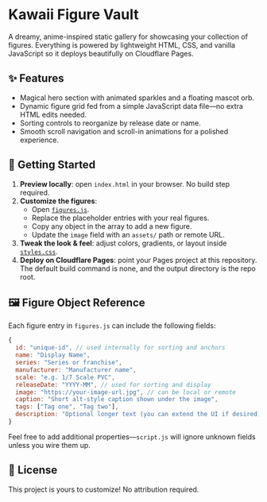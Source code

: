 # Kawaii Figure Vault

A dreamy, anime-inspired static gallery for showcasing your collection of figures. Everything is powered by lightweight HTML, CSS, and vanilla JavaScript so it deploys beautifully on Cloudflare Pages.

## ✨ Features
- Magical hero section with animated sparkles and a floating mascot orb.
- Dynamic figure grid fed from a simple JavaScript data file—no extra HTML edits needed.
- Sorting controls to reorganize by release date or name.
- Smooth scroll navigation and scroll-in animations for a polished experience.

## 🧸 Getting Started
1. **Preview locally**: open `index.html` in your browser. No build step required.
2. **Customize the figures**:
   - Open [`figures.js`](./figures.js).
   - Replace the placeholder entries with your real figures.
   - Copy any object in the array to add a new figure.
   - Update the `image` field with an `assets/` path or remote URL.
3. **Tweak the look & feel**: adjust colors, gradients, or layout inside [`styles.css`](./styles.css).
4. **Deploy on Cloudflare Pages**: point your Pages project at this repository. The default build command is none, and the output directory is the repo root.

## 🖼 Figure Object Reference
Each figure entry in `figures.js` can include the following fields:

```js
{
  id: "unique-id", // used internally for sorting and anchors
  name: "Display Name",
  series: "Series or franchise",
  manufacturer: "Manufacturer name",
  scale: "e.g. 1/7 Scale PVC",
  releaseDate: "YYYY-MM", // used for sorting and display
  image: "https://your-image-url.jpg", // can be local or remote
  caption: "Short alt-style caption shown under the image",
  tags: ["Tag one", "Tag two"],
  description: "Optional longer text (you can extend the UI if desired)",
}
```

Feel free to add additional properties—`script.js` will ignore unknown fields unless you wire them up.

## 🌸 License
This project is yours to customize! No attribution required.
